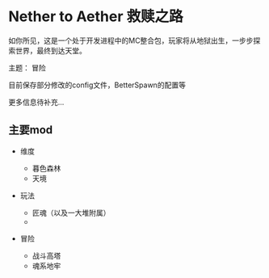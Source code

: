 # Nether to Aether 救赎之路

如你所见，这是一个处于开发进程中的MC整合包，玩家将从地狱出生，一步步探索世界，最终到达天堂。

主题： 冒险

目前保存部分修改的config文件，BetterSpawn的配置等

更多信息待补充...

## 主要mod

+ 维度
  - 暮色森林
  - 天境

+ 玩法
  - 匠魂（以及一大堆附属）
  - 

+ 冒险
  - 战斗高塔
  - 魂系地牢